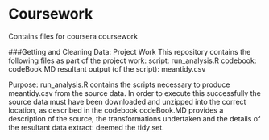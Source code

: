 Coursework
==========
Contains files for coursera coursework

###Getting and Cleaning Data: Project Work
This repository contains the following files as part of the project work:
script: run_analysis.R
codebook: codeBook.MD
resultant output (of the script): meantidy.csv

Purpose:
run_analysis.R contains the scripts necessary to produce meantidy.csv from the source data.
In order to execute this successfully the source data must have been downloaded and unzipped into the correct location, as described in the codebook
codeBook.MD provides a description of the source, the transformations undertaken and the details of the resultant data extract: deemed the tidy set.


